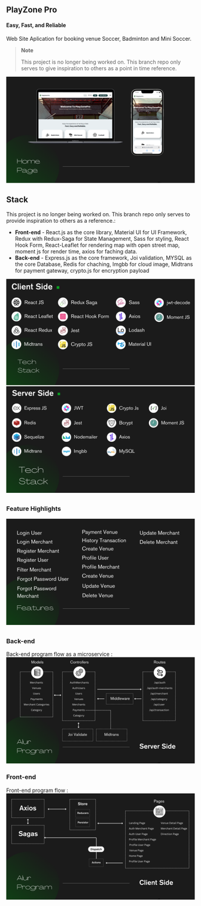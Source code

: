 ## PlayZone Pro

#### Easy, Fast, and Reliable

Web Site Aplication for booking venue Soccer, Badminton and Mini Soccer.

> **Note**
>
> This project is no longer being worked on. This branch repo only serves to give inspiration to others as a point in time reference.

![PlayZonePro](./media/playzone_home.png)

## Stack

This project is no longer being worked on. This branch repo only serves to provide inspiration to others as a reference.:

- **Front-end** - React.js as the core library, Material UI for UI Framework, Redux with Redux-Saga for State Management, Sass for styling, React Hook Form, React-Leaflet for rendering map with open street map, moment js for render time, axios for faching data.
- **Back-end** - Express.js as the core framework, Joi validation, MYSQL as the core Database, Redis for chaching, Imgbb for cloud image, Midtrans for payment gateway, crypto.js for encryption payload

![Front End](./media/front_end.png)
![Back End](./media/back_end.png)

##

### Feature Highlights

![Feature list](./media/features.png)

##

### Back-end

Back-end program flow as a microservice
:
![Flow BE](./media/flow_be.png)

### Front-end

Front-end program flow
:
![Flow FE](./media/flow_fe.png)
